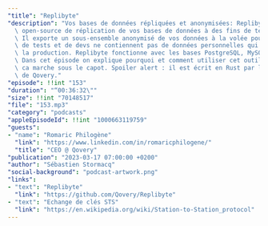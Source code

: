 ```yaml
---
"title": "Replibyte"
"description": "Vos bases de données répliquées et anonymisées: Replibyte est un outil\
  \ open-source de réplication de vos bases de données à des fins de tests et de développement.\
  \ Il exporte un sous-ensemble anonymisé de vos données à la volée pour que vos bases\
  \ de tests et de devs ne contiennent pas de données personnelles qui viennent de\
  \ la production. Replibyte fonctionne avec les bases PostgreSQL, MySQL et MongoDB.\
  \ Dans cet épisode on explique pourquoi et comment utiliser cet outil et comment\
  \ ca marche sous le capot. Spoiler alert : il est écrit en Rust par les équipes\
  \ de Qovery."
"episode": !!int "153"
"duration": "“00:36:32\""
"size": !!int "70148517"
"file": "153.mp3"
"category": "podcasts"
"appleEpisodeId": !!int "1000663119759"
"guests":
- "name": "Romaric Philogène"
  "link": "https://www.linkedin.com/in/romaricphilogene/"
  "title": "CEO @ Qovery"
"publication": "2023-03-17 07:00:00 +0200"
"author": "Sébastien Stormacq"
"social-background": "podcast-artwork.png"
"links":
- "text": "Replibyte"
  "link": "https://github.com/Qovery/Replibyte"
- "text": "Echange de clés STS"
  "link": "https://en.wikipedia.org/wiki/Station-to-Station_protocol"
---
```


